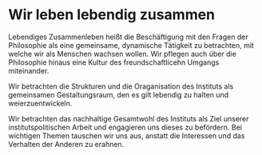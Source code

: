 <!---
   NAME - The NAME of this project is:
ethos

  FILE - The FILENAME of the current file is:
/v3a5.md

  CREATION - This project was CREATED on:
2017-01-28-16:15:00 UTC

  MODIFICATION - This project was last MODIFIED on:
2017-01-28-16:15:00 UTC

  VERSION - The current VERSION of this project is:
<git-commit-hash>-2017-01-28-16:15:00 UTC

  CREATOR(S) - This project was CREATED by:
Michael Czechowski, Martin Maga

  CONTACT - You can CONTACT the creator(s) or developer(s) of this project at:
E-Mail: mail@martinmaga.de

  COPYRIGHT - The COPYRIGHT holder of this project is:
COPYRIGHT (c) 2016 Martin Maga

  LICENSE - This project is LICENSED under the following license:
Martin Maga 2016 CC BY-SA 4.0 https://creativecommons.org

  SUBFILE – This is a SUBFILE! For more INFORMATION on this project go to:
/README.md
--->
# Wir leben lebendig zusammen

Lebendiges Zusammenleben heißt die Beschäftigung mit den Fragen der Philosophie als eine gemeinsame, dynamische Tätigkeit zu betrachten, mit welche wir als Menschen wachsen wollen. Wir pflegen auch über die Philosophie hinaus eine Kultur des freundschaftlicehn Umgangs miteinander.

Wir betrachten die Strukturen und die Oraganisation des Instituts als gemeinsamen Gestaltungsraum, den es gilt lebendig zu halten und weierzuentwickeln.

Wir betrachten das nachhaltige Gesamtwohl des Instituts als Ziel unserer institutspolitischen Arbeit und engagieren uns dieses zu befördern. Bei wichtigen Themen tauschen wir uns aus, anstatt die Interessen und das Verhalten der Anderen zu erahnen.
